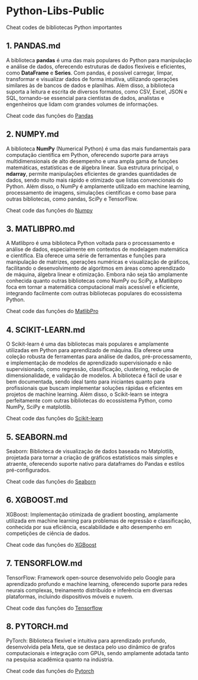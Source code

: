 # Python-Libs-Public
 Cheat codes de bibliotecas Python importantes
 
## 1. PANDAS.md
A biblioteca **pandas** é uma das mais populares do Python para manipulação e análise de dados, oferecendo estruturas de dados flexíveis e eficientes, como **DataFrame** e **Series**. Com pandas, é possível carregar, limpar, transformar e visualizar dados de forma intuitiva, utilizando operações similares às de bancos de dados e planilhas. Além disso, a biblioteca suporta a leitura e escrita de diversos formatos, como CSV, Excel, JSON e SQL, tornando-se essencial para cientistas de dados, analistas e engenheiros que lidam com grandes volumes de informações.

Cheat code das funções do [Pandas](https://github.com/ML-Passionate/Python-Libs-Public/blob/main/Pandas.MD)

## 2. NUMPY.md
A biblioteca **NumPy** (Numerical Python) é uma das mais fundamentais para computação científica em Python, oferecendo suporte para arrays multidimensionais de alto desempenho e uma ampla gama de funções matemáticas, estatísticas e de álgebra linear. Sua estrutura principal, o **ndarray**, permite manipulações eficientes de grandes quantidades de dados, sendo muito mais rápido e otimizado que listas convencionais do Python. Além disso, o NumPy é amplamente utilizado em machine learning, processamento de imagens, simulações científicas e como base para outras bibliotecas, como pandas, SciPy e TensorFlow.

Cheat code das funções do [Numpy](https://github.com/ML-Passionate/Python-Libs-Public/blob/main/Numpy.MD)

## 3. MATLIBPRO.md
A Matlibpro é uma biblioteca Python voltada para o processamento e análise de dados, especialmente em contextos de modelagem matemática e científica. Ela oferece uma série de ferramentas e funções para manipulação de matrizes, operações numéricas e visualização de gráficos, facilitando o desenvolvimento de algoritmos em áreas como aprendizado de máquina, álgebra linear e otimização. Embora não seja tão amplamente conhecida quanto outras bibliotecas como NumPy ou SciPy, a Matlibpro foca em tornar a matemática computacional mais acessível e eficiente, integrando facilmente com outras bibliotecas populares do ecossistema Python.

Cheat code das funções do [MatlibPro](https://github.com/ML-Passionate/Python-Libs-Public/blob/main/Matlibpro.MD)

## 4. SCIKIT-LEARN.md
O Scikit-learn é uma das bibliotecas mais populares e amplamente utilizadas em Python para aprendizado de máquina. Ela oferece uma coleção robusta de ferramentas para análise de dados, pré-processamento, e implementação de modelos de aprendizado supervisionado e não supervisionado, como regressão, classificação, clustering, redução de dimensionalidade, e validação de modelos. A biblioteca é fácil de usar e bem documentada, sendo ideal tanto para iniciantes quanto para profissionais que buscam implementar soluções rápidas e eficientes em projetos de machine learning. Além disso, o Scikit-learn se integra perfeitamente com outras bibliotecas do ecossistema Python, como NumPy, SciPy e matplotlib.

Cheat code das funções do [Scikit-learn](https://github.com/ML-Passionate/Python-Libs-Public/blob/main/Scikit-Learn.MD)

## 5. SEABORN.md
Seaborn: Biblioteca de visualização de dados baseada no Matplotlib, projetada para tornar a criação de gráficos estatísticos mais simples e atraente, oferecendo suporte nativo para dataframes do Pandas e estilos pré-configurados.

Cheat code das funções do [Seaborn](https://github.com/ML-Passionate/Python-Libs-Public/blob/main/Seaborn.MD)

## 6. XGBOOST.md
XGBoost: Implementação otimizada de gradient boosting, amplamente utilizada em machine learning para problemas de regressão e classificação, conhecida por sua eficiência, escalabilidade e alto desempenho em competições de ciência de dados.

Cheat code das funções do [XGBoost](https://github.com/ML-Passionate/Python-Libs-Public/blob/main/XGBOOST.MD)

## 7. TENSORFLOW.md
TensorFlow: Framework open-source desenvolvido pelo Google para aprendizado profundo e machine learning, oferecendo suporte para redes neurais complexas, treinamento distribuído e inferência em diversas plataformas, incluindo dispositivos móveis e nuvem.

Cheat code das funções do [Tensorflow](https://github.com/ML-Passionate/Python-Libs-Public/blob/main/TENSORFLOW.MD)

## 8. PYTORCH.md
PyTorch: Biblioteca flexível e intuitiva para aprendizado profundo, desenvolvida pela Meta, que se destaca pelo uso dinâmico de grafos computacionais e integração com GPUs, sendo amplamente adotada tanto na pesquisa acadêmica quanto na indústria.

Cheat code das funções do [Pytorch](https://github.com/ML-Passionate/Python-Libs-Public/blob/main/PYTORCH.MD)

